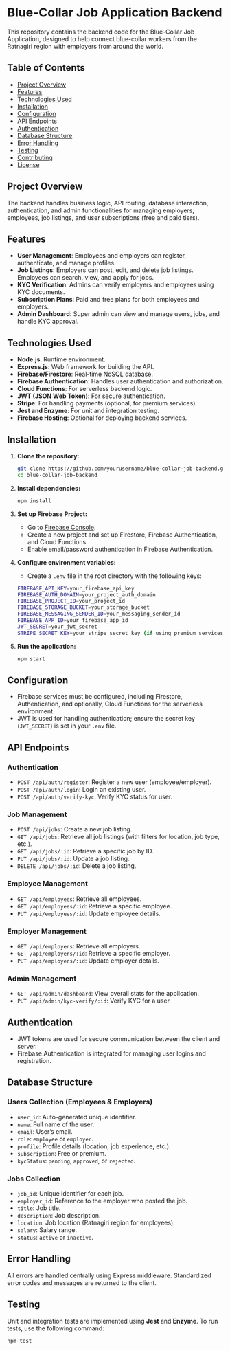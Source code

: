# Blue-Collar Job Application Backend

This repository contains the backend code for the Blue-Collar Job Application, designed to help connect blue-collar workers from the Ratnagiri region with employers from around the world.

## Table of Contents

- [Project Overview](#project-overview)
- [Features](#features)
- [Technologies Used](#technologies-used)
- [Installation](#installation)
- [Configuration](#configuration)
- [API Endpoints](#api-endpoints)
- [Authentication](#authentication)
- [Database Structure](#database-structure)
- [Error Handling](#error-handling)
- [Testing](#testing)
- [Contributing](#contributing)
- [License](#license)

## Project Overview

The backend handles business logic, API routing, database interaction, authentication, and admin functionalities for managing employers, employees, job listings, and user subscriptions (free and paid tiers).

## Features

- **User Management**: Employees and employers can register, authenticate, and manage profiles.
- **Job Listings**: Employers can post, edit, and delete job listings. Employees can search, view, and apply for jobs.
- **KYC Verification**: Admins can verify employers and employees using KYC documents.
- **Subscription Plans**: Paid and free plans for both employees and employers.
- **Admin Dashboard**: Super admin can view and manage users, jobs, and handle KYC approval.

## Technologies Used

- **Node.js**: Runtime environment.
- **Express.js**: Web framework for building the API.
- **Firebase/Firestore**: Real-time NoSQL database.
- **Firebase Authentication**: Handles user authentication and authorization.
- **Cloud Functions**: For serverless backend logic.
- **JWT (JSON Web Token)**: For secure authentication.
- **Stripe**: For handling payments (optional, for premium services).
- **Jest and Enzyme**: For unit and integration testing.
- **Firebase Hosting**: Optional for deploying backend services.

## Installation

1. **Clone the repository:**

   ```bash
   git clone https://github.com/yourusername/blue-collar-job-backend.git
   cd blue-collar-job-backend
   ```

2. **Install dependencies:**

   ```bash
   npm install
   ```

3. **Set up Firebase Project:**

   - Go to [Firebase Console](https://console.firebase.google.com/).
   - Create a new project and set up Firestore, Firebase Authentication, and Cloud Functions.
   - Enable email/password authentication in Firebase Authentication.

4. **Configure environment variables:**

   - Create a `.env` file in the root directory with the following keys:

   ```bash
   FIREBASE_API_KEY=your_firebase_api_key
   FIREBASE_AUTH_DOMAIN=your_project_auth_domain
   FIREBASE_PROJECT_ID=your_project_id
   FIREBASE_STORAGE_BUCKET=your_storage_bucket
   FIREBASE_MESSAGING_SENDER_ID=your_messaging_sender_id
   FIREBASE_APP_ID=your_firebase_app_id
   JWT_SECRET=your_jwt_secret
   STRIPE_SECRET_KEY=your_stripe_secret_key (if using premium services)
   ```

5. **Run the application:**
   ```bash
   npm start
   ```

## Configuration

- Firebase services must be configured, including Firestore, Authentication, and optionally, Cloud Functions for the serverless environment.
- JWT is used for handling authentication; ensure the secret key (`JWT_SECRET`) is set in your `.env` file.

## API Endpoints

### Authentication

- `POST /api/auth/register`: Register a new user (employee/employer).
- `POST /api/auth/login`: Login an existing user.
- `POST /api/auth/verify-kyc`: Verify KYC status for user.

### Job Management

- `POST /api/jobs`: Create a new job listing.
- `GET /api/jobs`: Retrieve all job listings (with filters for location, job type, etc.).
- `GET /api/jobs/:id`: Retrieve a specific job by ID.
- `PUT /api/jobs/:id`: Update a job listing.
- `DELETE /api/jobs/:id`: Delete a job listing.

### Employee Management

- `GET /api/employees`: Retrieve all employees.
- `GET /api/employees/:id`: Retrieve a specific employee.
- `PUT /api/employees/:id`: Update employee details.

### Employer Management

- `GET /api/employers`: Retrieve all employers.
- `GET /api/employers/:id`: Retrieve a specific employer.
- `PUT /api/employers/:id`: Update employer details.

### Admin Management

- `GET /api/admin/dashboard`: View overall stats for the application.
- `PUT /api/admin/kyc-verify/:id`: Verify KYC for a user.

## Authentication

- JWT tokens are used for secure communication between the client and server.
- Firebase Authentication is integrated for managing user logins and registration.

## Database Structure

### Users Collection (Employees & Employers)

- `user_id`: Auto-generated unique identifier.
- `name`: Full name of the user.
- `email`: User’s email.
- `role`: `employee` or `employer`.
- `profile`: Profile details (location, job experience, etc.).
- `subscription`: Free or premium.
- `kycStatus`: `pending`, `approved`, or `rejected`.

### Jobs Collection

- `job_id`: Unique identifier for each job.
- `employer_id`: Reference to the employer who posted the job.
- `title`: Job title.
- `description`: Job description.
- `location`: Job location (Ratnagiri region for employees).
- `salary`: Salary range.
- `status`: `active` or `inactive`.

## Error Handling

All errors are handled centrally using Express middleware. Standardized error codes and messages are returned to the client.

## Testing

Unit and integration tests are implemented using **Jest** and **Enzyme**. To run tests, use the following command:

```bash
npm test
```
